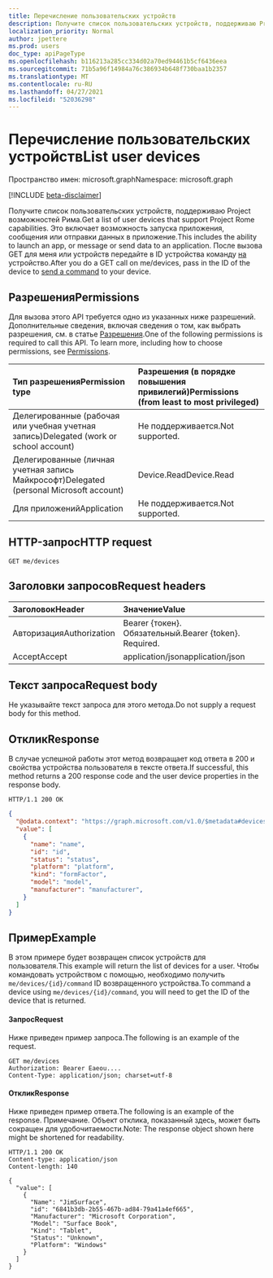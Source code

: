 ```yaml
---
title: Перечисление пользовательских устройств
description: Получите список пользовательских устройств, поддерживаю Project возможностей Рима. Это включает возможность запуска приложения, сообщения или отправки данных в приложение. После вызова GET для меня или устройств передайте в ID устройства команду на устройство.
localization_priority: Normal
author: jpettere
ms.prod: users
doc_type: apiPageType
ms.openlocfilehash: b116213a285cc334d02a70ed94461b5cf6436eea
ms.sourcegitcommit: 71b5a96f14984a76c386934b648f730baa1b2357
ms.translationtype: MT
ms.contentlocale: ru-RU
ms.lasthandoff: 04/27/2021
ms.locfileid: "52036298"
---
```

# <a name="list-user-devices"></a><span data-ttu-id="d0598-105">Перечисление пользовательских устройств</span><span class="sxs-lookup"><span data-stu-id="d0598-105">List user devices</span></span>

<span data-ttu-id="d0598-106">Пространство имен: microsoft.graph</span><span class="sxs-lookup"><span data-stu-id="d0598-106">Namespace: microsoft.graph</span></span>

[!INCLUDE [beta-disclaimer](../../includes/beta-disclaimer.md)]

<span data-ttu-id="d0598-107">Получите список пользовательских устройств, поддерживаю Project возможностей Рима.</span><span class="sxs-lookup"><span data-stu-id="d0598-107">Get a list of user devices that support Project Rome capabilities.</span></span> <span data-ttu-id="d0598-108">Это включает возможность запуска приложения, сообщения или отправки данных в приложение.</span><span class="sxs-lookup"><span data-stu-id="d0598-108">This includes the ability to launch an app, or message or send data to an application.</span></span> <span data-ttu-id="d0598-109">После вызова GET для меня или устройств передайте в ID устройства команду [на](send-device-command.md) устройство.</span><span class="sxs-lookup"><span data-stu-id="d0598-109">After you do a GET call on me/devices, pass in the ID of the device to [send a command](send-device-command.md) to your device.</span></span>

## <a name="permissions"></a><span data-ttu-id="d0598-110">Разрешения</span><span class="sxs-lookup"><span data-stu-id="d0598-110">Permissions</span></span>

<span data-ttu-id="d0598-p103">Для вызова этого API требуется одно из указанных ниже разрешений. Дополнительные сведения, включая сведения о том, как выбрать разрешения, см. в статье [Разрешения](/graph/permissions-reference).</span><span class="sxs-lookup"><span data-stu-id="d0598-p103">One of the following permissions is required to call this API. To learn more, including how to choose permissions, see [Permissions](/graph/permissions-reference).</span></span>


|<span data-ttu-id="d0598-113">Тип разрешения</span><span class="sxs-lookup"><span data-stu-id="d0598-113">Permission type</span></span>      | <span data-ttu-id="d0598-114">Разрешения (в порядке повышения привилегий)</span><span class="sxs-lookup"><span data-stu-id="d0598-114">Permissions (from least to most privileged)</span></span>              |
|:--------------------|:---------------------------------------------------------|
|<span data-ttu-id="d0598-115">Делегированные (рабочая или учебная учетная запись)</span><span class="sxs-lookup"><span data-stu-id="d0598-115">Delegated (work or school account)</span></span> | <span data-ttu-id="d0598-116">Не поддерживается.</span><span class="sxs-lookup"><span data-stu-id="d0598-116">Not supported.</span></span>    |
|<span data-ttu-id="d0598-117">Делегированные (личная учетная запись Майкрософт)</span><span class="sxs-lookup"><span data-stu-id="d0598-117">Delegated (personal Microsoft account)</span></span> | <span data-ttu-id="d0598-118">Device.Read</span><span class="sxs-lookup"><span data-stu-id="d0598-118">Device.Read</span></span>    |
|<span data-ttu-id="d0598-119">Для приложений</span><span class="sxs-lookup"><span data-stu-id="d0598-119">Application</span></span> | <span data-ttu-id="d0598-120">Не поддерживается.</span><span class="sxs-lookup"><span data-stu-id="d0598-120">Not supported.</span></span> |

## <a name="http-request"></a><span data-ttu-id="d0598-121">HTTP-запрос</span><span class="sxs-lookup"><span data-stu-id="d0598-121">HTTP request</span></span>

<!-- { "blockType": "ignored" } -->

```http
GET me/devices
```

## <a name="request-headers"></a><span data-ttu-id="d0598-122">Заголовки запросов</span><span class="sxs-lookup"><span data-stu-id="d0598-122">Request headers</span></span>

| <span data-ttu-id="d0598-123">Заголовок</span><span class="sxs-lookup"><span data-stu-id="d0598-123">Header</span></span> |<span data-ttu-id="d0598-124">Значение</span><span class="sxs-lookup"><span data-stu-id="d0598-124">Value</span></span>
|:----|:------|
|<span data-ttu-id="d0598-125">Авторизация</span><span class="sxs-lookup"><span data-stu-id="d0598-125">Authorization</span></span>| <span data-ttu-id="d0598-p104">Bearer {токен}. Обязательный.</span><span class="sxs-lookup"><span data-stu-id="d0598-p104">Bearer {token}. Required.</span></span> |
|<span data-ttu-id="d0598-128">Accept</span><span class="sxs-lookup"><span data-stu-id="d0598-128">Accept</span></span> | <span data-ttu-id="d0598-129">application/json</span><span class="sxs-lookup"><span data-stu-id="d0598-129">application/json</span></span> |

## <a name="request-body"></a><span data-ttu-id="d0598-130">Текст запроса</span><span class="sxs-lookup"><span data-stu-id="d0598-130">Request body</span></span>
<span data-ttu-id="d0598-131">Не указывайте текст запроса для этого метода.</span><span class="sxs-lookup"><span data-stu-id="d0598-131">Do not supply a request body for this method.</span></span>

## <a name="response"></a><span data-ttu-id="d0598-132">Отклик</span><span class="sxs-lookup"><span data-stu-id="d0598-132">Response</span></span>

<span data-ttu-id="d0598-133">В случае успешной работы этот метод возвращает код ответа в 200 и свойства устройства пользователя в тексте ответа.</span><span class="sxs-lookup"><span data-stu-id="d0598-133">If successful, this method returns a 200 response code and the user device properties in the response body.</span></span>

<!-- { "blockType": "ignored" } -->

```http
HTTP/1.1 200 OK
```

<!-- { "blockType": "ignored" } -->

```json
{
  "@odata.context": "https://graph.microsoft.com/v1.0/$metadata#devices",
  "value": [
    {
      "name": "name",
      "id": "id",
      "status": "status",
      "platform": "platform",
      "kind": "formFactor",
      "model": "model",
      "manufacturer": "manufacturer",
    }
  ]
}
```

## <a name="example"></a><span data-ttu-id="d0598-134">Пример</span><span class="sxs-lookup"><span data-stu-id="d0598-134">Example</span></span>
<span data-ttu-id="d0598-135">В этом примере будет возвращен список устройств для пользователя.</span><span class="sxs-lookup"><span data-stu-id="d0598-135">This example will return the list of devices for a user.</span></span> <span data-ttu-id="d0598-136">Чтобы командовать устройством с помощью, необходимо получить `me/devices/{id}/command` ID возвращенного устройства.</span><span class="sxs-lookup"><span data-stu-id="d0598-136">To command a device using `me/devices/{id}/command`, you will need to get the ID of the device that is returned.</span></span>

#### <a name="request"></a><span data-ttu-id="d0598-137">Запрос</span><span class="sxs-lookup"><span data-stu-id="d0598-137">Request</span></span>

<span data-ttu-id="d0598-138">Ниже приведен пример запроса.</span><span class="sxs-lookup"><span data-stu-id="d0598-138">The following is an example of the request.</span></span>

<!-- {
  "blockType": "ignored",
  "name": "list_devices"
}-->

```http
GET me/devices
Authorization: Bearer Eaeou....
Content-Type: application/json; charset=utf-8
```

#### <a name="response"></a><span data-ttu-id="d0598-139">Отклик</span><span class="sxs-lookup"><span data-stu-id="d0598-139">Response</span></span>

<span data-ttu-id="d0598-140">Ниже приведен пример ответа.</span><span class="sxs-lookup"><span data-stu-id="d0598-140">The following is an example of the response.</span></span> <span data-ttu-id="d0598-141">Примечание. Объект отклика, показанный здесь, может быть сокращен для удобочитаемости.</span><span class="sxs-lookup"><span data-stu-id="d0598-141">Note: The response object shown here might be shortened for readability.</span></span>

<!-- {
  "blockType": "ignored",
  "truncated": true,
  "@odata.type": "microsoft.graph.device",
  "isCollection": true
} -->

```http
HTTP/1.1 200 OK
Content-type: application/json
Content-length: 140

{
  "value": [
    {
      "Name": "JimSurface",
      "id": "6841b3db-2b55-467b-ad84-79a41a4ef665",
      "Manufacturer": "Microsoft Corporation",
      "Model": "Surface Book",
      "Kind": "Tablet",
      "Status": "Unknown",
      "Platform": "Windows"
    }
  ]
}
```


